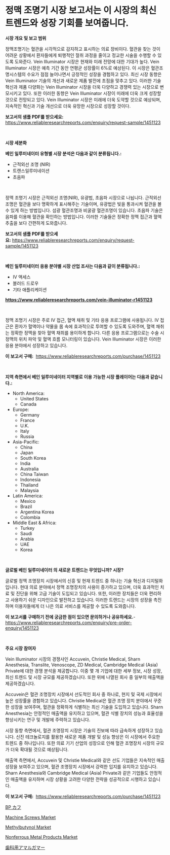 <p><h1>정맥 조명기 시장 보고서는 이 시장의 최신 트렌드와 성장 기회를 보여줍니다.</h1></p><p><strong>시장 개요 및 보고 범위</strong></p>
<p><p>정맥조명기는 혈관을 시각적으로 감지하고 표시하는 의료 장비이다. 혈관을 찾는 것이 어려운 상황에서 환자들에게 퇴행적인 절취 과정을 줄이고 정교한 시술을 수행할 수 있도록 도와준다. Vein Illuminator 시장은 현재와 미래 전망에 대한 기대가 높다. Vein Illuminator 시장은 예측 기간 동안 연평균 성장률이 6%로 예상된다. 이 시장은 혈관조명시스템의 수요가 점점 늘어나면서 긍정적인 성장을 경험하고 있다. 최신 시장 동향은 Vein Illuminator 기술의 개선과 새로운 제품 발전에 초점을 맞추고 있다. 이러한 기술 혁신과 제품 다양화는 Vein Illuminator 시장을 더욱 다양하고 경쟁력 있는 시장으로 변모시키고 있다. 또한 이러한 동향은 Vein Illuminator 시장이 미래에 더욱 크게 성장할 것으로 전망되고 있다. Vein Illuminator 시장은 미래에 더욱 도약할 것으로 예상되며, 지속적인 혁신과 기술 개선으로 더욱 유망한 시장으로 성장할 것이다.</p></p>
<p><strong>보고서의 샘플 PDF를 받으세요:</strong> <a href="https://www.reliableresearchreports.com/enquiry/request-sample/1451123">https://www.reliableresearchreports.com/enquiry/request-sample/1451123</a></p>
<p>&nbsp;</p>
<p><strong>시장 세분화</strong></p>
<p><strong>베인 일루미네이터 유형별 시장 분석은 다음과 같이 분류됩니다.:</strong></p>
<p><ul><li>근적외선 조명 (NIR)</li><li>트랜스일루미네이션</li><li>초음파</li></ul></p>
<p>&nbsp;</p>
<p><p>정맥 조명기 시장은 근적외선 조명(NIR), 유광법, 초음파 시장으로 나뉩니다. 근적외선 조명은 혈관을 보다 명확하게 표시해주는 기술이며, 유광법은 빛을 통과시켜 혈관을 볼 수 있게 하는 방법입니다. 섬광 혈관조명과 비굴광 혈관조명이 있습니다. 초음파 기술은 음파를 이용해 혈관을 확인하는 방법입니다. 이러한 기술들은 정확한 정맥 접근과 혈액 추출을 보다 간편하게 도와줍니다.</p></p>
<p><strong>보고서의 샘플 PDF를 받으세요:</strong>&nbsp;<a href="https://www.reliableresearchreports.com/enquiry/request-sample/1451123">https://www.reliableresearchreports.com/enquiry/request-sample/1451123</a></p>
<p>&nbsp;</p>
<p><strong> 베인 일루미네이터 응용 분야별 시장 산업 조사는 다음과 같이 분류됩니다.:</strong></p>
<p><ul><li>IV 액세스</li><li>블러드 드로우</li><li>기타 애플리케이션</li></ul></p>
<p><strong><a href="https://www.reliableresearchreports.com/vein-illuminator-r1451123">https://www.reliableresearchreports.com/vein-illuminator-r1451123</a></strong></p>
<p>&nbsp;</p>
<p><p>정맥 조명기 시장은 주로 IV 접근, 혈액 채취 및 기타 응용 프로그램에 사용됩니다. IV 접근은 환자가 혈액이나 약물을 몸 속에 효과적으로 투여할 수 있도록 도와주며, 혈액 채취는 정확한 정맥을 찾아 혈액 채취를 용이하게 합니다. 다른 응용 프로그램으로는 수술 시 정맥의 위치 파악 및 혈액 흐름 모니터링이 있습니다. Vein Illuminator 시장은 이러한 응용 분야에서 성장하고 있습니다.</p></p>
<p><strong>이 보고서 구매:</strong>&nbsp; <a href="https://www.reliableresearchreports.com/purchase/1451123">https://www.reliableresearchreports.com/purchase/1451123</a></p>
<p>&nbsp;</p>
<p><strong>지역 측면에서 베인 일루미네이터 지역별로 이용 가능한 시장 플레이어는 다음과 같습니다.:</strong></p>
<p><ul>
    <li>
        North America:
        <ul>
            <li>United States</li>
            <li>Canada</li>
        </ul>
    </li>
    <li>
        Europe:
        <ul>
            <li>Germany</li>
            <li>France</li>
            <li>U.K.</li>
            <li>Italy</li>
            <li>Russia</li>
        </ul>
    </li>
    <li>
        Asia-Pacific:
        <ul>
            <li>China</li>
            <li>Japan</li>
            <li>South Korea</li>
            <li>India</li>
            <li>Australia</li>
            <li>China Taiwan</li>
            <li>Indonesia</li>
            <li>Thailand</li>
            <li>Malaysia</li>
        </ul>
    </li>
    <li>
        Latin America:
        <ul>
            <li>Mexico</li>
            <li>Brazil</li>
            <li>Argentina Korea</li>
            <li>Colombia</li>
        </ul>
    </li>
    <li>
        Middle East & Africa:
        <ul>
            <li>Turkey</li>
            <li>Saudi</li>
            <li>Arabia</li>
            <li>UAE</li>
            <li>Korea</li>
        </ul>
    </li>
    </ul></p>
<p>&nbsp;</p>
<p><strong>글로벌 베인 일루미네이터 의 새로운 트렌드는 무엇입니까? 시장?</strong></p>
<p><p>글로벌 정맥 조명장치 시장에서의 신흥 및 현재 트렌드 중 하나는 기술 혁신과 디지털화입니다. 현대 의료 분야에서 정맥 조명장치의 사용이 증가하고 있으며, 더욱 효과적인 치료 및 진단을 위해 고급 기술이 도입되고 있습니다. 또한, 이러한 장치들은 더욱 편리하고 사용하기 쉬운 디자인으로 발전하고 있습니다. 이러한 트렌드는 시장의 성장을 촉진하며 이용자들에게 더 나은 의료 서비스를 제공할 수 있도록 도와줍니다.</p></p>
<p><strong>이 보고서를 구매하기 전에 궁금한 점이 있으면 문의하거나 공유하세요.</strong>- <a href="https://www.reliableresearchreports.com/enquiry/pre-order-enquiry/1451123">https://www.reliableresearchreports.com/enquiry/pre-order-enquiry/1451123</a></p>
<p>&nbsp;</p>
<p><strong>주요 시장 참여자</strong></p>
<p><p>Vein Illuminator 시장의 경쟁사인 Accuvein, Christie Medical, Sharn Anesthesia, Translite, Venoscope, ZD Medical, Cambridge Medical (Asia) Private에 대한 경쟁 분석을 제공합니다. 이중 몇 개 기업에 대한 세부 정보, 시장 성장, 최신 트렌드 및 시장 규모를 제공하겠습니다. 또한 위에 나열된 회사 중 일부의 매출액을 제공하겠습니다.</p><p>Accuvein은 혈관 조명장치 시장에서 선도적인 회사 중 하나로, 현지 및 국제 시장에서 높은 성장률을 경험하고 있습니다. Christie Medical은 혈관 조명 장치 분야에서 꾸준한 성장을 보여주며, 혈관을 정확하게 식별하는 최신 기술을 도입하고 있습니다. Sharn Anesthesia는 안정적인 매출액을 유지하고 있으며, 혈관 식별 장치의 성능과 효율성을 향상시키는 연구 및 개발에 주력하고 있습니다.</p><p>시장 동향 측면에서, 혈관 조명장치 시장은 기술의 진보에 따라 급속하게 성장하고 있습니다. 신진 테크놀로지를 활용한 새로운 제품 개발 및 성능 향상은 이 시장에서 주요한 트렌드 중 하나입니다. 또한 의료 기기 산업의 성장으로 인해 혈관 조명장치 시장의 규모가 더욱 확대될 것으로 예상됩니다.</p><p>매출액 측면에서, Accuvein 및 Christie Medical와 같은 선도 기업들은 지속적인 매출 성장을 보여주고 있으며, 혈관 조명장치 시장에서 강력한 입지를 유지하고 있습니다. Sharn Anesthesia와 Cambridge Medical (Asia) Private과 같은 기업들도 안정적인 매출액을 유지하며 시장 상황을 고려한 다양한 전략을 성공적으로 시행하고 있습니다.</p></p>
<p><strong>이 보고서 구매:</strong>&nbsp;&nbsp;<a href="https://www.reliableresearchreports.com/purchase/1451123">https://www.reliableresearchreports.com/purchase/1451123</a></p>
<p><p><a href="https://github.com/NashBeahan2023/Market-Research-Report-List-1/blob/main/119210622612.md">BP カフ</a></p><p><a href="https://github.com/johnbach50/Market-Research-Report-List-2/blob/main/machine-screws-market.md">Machine Screws Market</a></p><p><a href="https://issuu.com/reportprime-2/docs/methylbutynol-market-size-2030.pptx">Methylbutynol Market</a></p><p><a href="https://issuu.com/reportprime-2/docs/nonferrous-metal-products-market-size-2030.pptx">Nonferrous Metal Products Market</a></p><p><a href="https://github.com/joaejkdzgyljvo6/Market-Research-Report-List-1/blob/main/284292922611.md">歯科用アマルガマー</a></p></p>